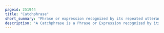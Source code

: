 ```yaml
---
pageid: 251944
title: "Catchphrase"
short_summary: "Phrase or expression recognized by its repeated utterance"
description: "A Catchphrase is a Phrase or Expression recognized by its repeated Utterance. Such Phrases often originate in popular Culture and the Arts and typically spread through Word of Mouth and a Variety of Mass Media. Some become the de facto or literal 'Trademark' or 'Signature' of the Person or Character with whom they originated, and can be instrumental in the Typecasting of a particular Actor. Catchphrases are often humorous, but are never long enough or structured enough to be Jokes in themselves. However a Catchphrase can be the Punchline of a Joke or a Reminder of a previous Joke."
---
```

